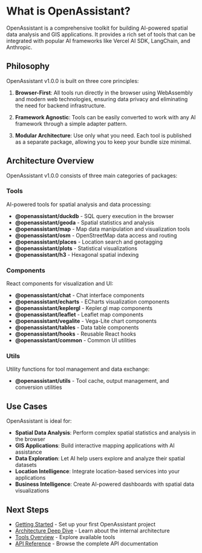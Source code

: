 # What is OpenAssistant?

OpenAssistant is a comprehensive toolkit for building AI-powered spatial data analysis and GIS applications. It provides a rich set of tools that can be integrated with popular AI frameworks like Vercel AI SDK, LangChain, and Anthropic.

## Philosophy

OpenAssistant v1.0.0 is built on three core principles:

1. **Browser-First**: All tools run directly in the browser using WebAssembly and modern web technologies, ensuring data privacy and eliminating the need for backend infrastructure.

2. **Framework Agnostic**: Tools can be easily converted to work with any AI framework through a simple adapter pattern.

3. **Modular Architecture**: Use only what you need. Each tool is published as a separate package, allowing you to keep your bundle size minimal.

## Architecture Overview

OpenAssistant v1.0.0 consists of three main categories of packages:

### Tools

AI-powered tools for spatial analysis and data processing:

- **@openassistant/duckdb** - SQL query execution in the browser
- **@openassistant/geoda** - Spatial statistics and analysis
- **@openassistant/map** - Map data manipulation and visualization tools
- **@openassistant/osm** - OpenStreetMap data access and routing
- **@openassistant/places** - Location search and geotagging
- **@openassistant/plots** - Statistical visualizations
- **@openassistant/h3** - Hexagonal spatial indexing

### Components

React components for visualization and UI:

- **@openassistant/chat** - Chat interface components
- **@openassistant/echarts** - ECharts visualization components
- **@openassistant/keplergl** - Kepler.gl map components
- **@openassistant/leaflet** - Leaflet map components
- **@openassistant/vegalite** - Vega-Lite chart components
- **@openassistant/tables** - Data table components
- **@openassistant/hooks** - Reusable React hooks
- **@openassistant/common** - Common UI utilities

### Utils

Utility functions for tool management and data exchange:

- **@openassistant/utils** - Tool cache, output management, and conversion utilities

## Use Cases

OpenAssistant is ideal for:

- **Spatial Data Analysis**: Perform complex spatial statistics and analysis in the browser
- **GIS Applications**: Build interactive mapping applications with AI assistance
- **Data Exploration**: Let AI help users explore and analyze their spatial datasets
- **Location Intelligence**: Integrate location-based services into your applications
- **Business Intelligence**: Create AI-powered dashboards with spatial data visualizations

## Next Steps

- [Getting Started](/guide/getting-started) - Set up your first OpenAssistant project
- [Architecture Deep Dive](/guide/architecture) - Learn about the internal architecture
- [Tools Overview](/guide/tools/) - Explore available tools
- [API Reference](/api/@openassistant/duckdb/README) - Browse the complete API documentation

